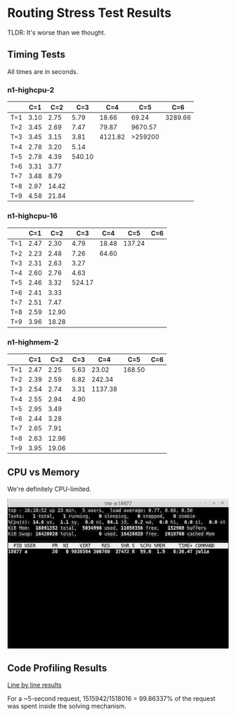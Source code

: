 # Routing Stress Test Results

TLDR: It's worse than we thought.

## Timing Tests

All times are in seconds.

### n1-highcpu-2

||C=1 |C=2 |C=3 |C=4 |C=5 |C=6 |
|---|---|---|---|---|---|---|
|T=1| 3.10 | 2.75 | 5.79 |18.66|69.24|3289.66|
|T=2|3.45|2.69|7.47|79.87|9670.57||
|T=3|3.45|3.15|3.81|4121.82|>259200||
|T=4|2.78|3.20|5.14||||
|T=5|2.78|4.39|540.10||||
|T=6|3.31|3.77|||||
|T=7|3.48|8.79|||||
|T=8|2.97|14.42|||||
|T=9|4.58|21.84|||||

### n1-highcpu-16

||C=1 |C=2 |C=3 |C=4 |C=5 |C=6 |
|---|---|---|---|---|---|---|
|T=1|2.47|2.30|4.79|18.48|137.24||
|T=2|2.23|2.48|7.26|64.60|||
|T=3|2.31|2.63|3.27||||
|T=4|2.60|2.76|4.63||||
|T=5|2.46|3.32|524.17||||
|T=6|2.41|3.33|||||
|T=7|2.51|7.47|||||
|T=8|2.59|12.90|||||
|T=9|3.96|18.28|||||

### n1-highmem-2
||C=1 |C=2 |C=3 |C=4 |C=5 |C=6 |
|---|---|---|---|---|---|---|
|T=1|2.47|2.25|5.63|23.02|168.50||
|T=2|2.39|2.59|6.82|242.34|||
|T=3|2.54|2.74|3.31|1137.38|||
|T=4|2.55|2.94|4.90||||
|T=5|2.95|3.49|||||
|T=6|2.44|3.28|||||
|T=7|2.65|7.91|||||
|T=8|2.63|12.96|||||
|T=9|3.95|19.06|||||

## CPU vs Memory

We're definitely CPU-limited.

![out.png](out.jpg)

## Code Profiling Results

[Line by line results](https://raw.githubusercontent.com/CSSE497/PathfinderRouting/topic/profiling/stress_test/profile-4-vehicles-3-commodities.txt)

For a ~5-second request, 1515942/1518016 = 99.86337% of the request was spent inside the solving mechanism.